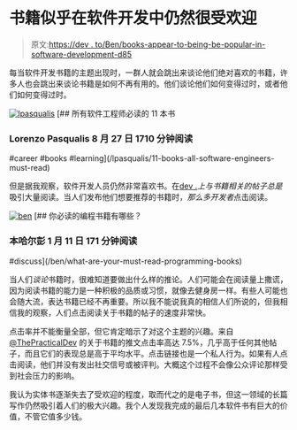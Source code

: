 # 书籍似乎在软件开发中仍然很受欢迎

> 原文:[https://dev . to/Ben/books-appear-to-being-be-popular-in-software-development-d85](https://dev.to/ben/books-appear-to-still-be-popular-in-software-development-d85)

每当软件开发书籍的主题出现时，一群人就会跳出来谈论他们绝对喜欢的书籍，许多人也会跳出来谈论书籍是如何不再有用的。他们谈论他们如何变得过时，或者他们如何变得过时。

[![lpasqualis](../Images/6c3f30f449ec27206b2b6b3e1a3388f4.png)](/lpasqualis) [## 所有软件工程师必读的 11 本书

### Lorenzo Pasqualis 8 月 27 日 1710 分钟阅读

#career #books #learning](/lpasqualis/11-books-all-software-engineers-must-read)

但是据我观察，软件开发人员仍然非常喜欢书。在[dev .](https://dev.to/)*上与书籍相关的帖子总是*吸引大量阅读。当人们发布他们想要推荐的书籍时，*那么多开发者*点击阅读。

[![ben](../Images/fe64a787b888dfb20fc13ad1e466da3d.png)](/ben) [## 你必读的编程书籍有哪些？

### 本哈尔彭 1 月 11 日 171 分钟阅读

#discuss](/ben/what-are-your-must-read-programming-books)

当人们*谈论*书籍时，很难知道要做出什么样的推论。人们可能会在阅读量上撒谎，因为阅读书籍的能力是一种积极的品质或习惯，就像去健身房一样。有些人可能也会随大流，表达书籍已经不再重要。所以我不能说我真的相信人们所说的，但我相信我的观察，人们点击阅读关于书籍的帖子的速度非常快。

点击率并不能衡量全部，但它肯定暗示了对这个主题的兴趣。来自 [@ThePracticalDev](https://twitter.com/thepracticaldev) 的关于书籍的推文点击率高达 7.5%，几乎高于任何其他帖子，而且它们的表现总是高于平均水平。点击链接也是一个私人行为。如果有人点击阅读，他们并没有发出社交信号或被评判。大概这个过程不会像公众评论那样受到社会压力的影响。

我认为实体书逐渐失去了受欢迎的程度，取而代之的是电子书，但这一领域的长篇写作仍然吸引着人们的极大兴趣。我个人发现我完成的最后几本软件书有巨大的价值，不管它值多少钱。